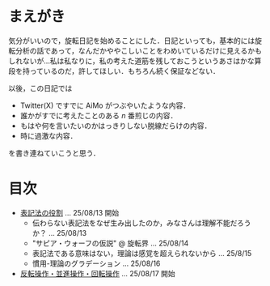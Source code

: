 # まえがき
気分がいいので，旋転日記を始めることにした．日記といっても，基本的には旋転分析の話であって，なんだかややこしいことをわめいているだけに見えるかもしれないが...私は私なりに，私の考えた道筋を残しておこうというあさはかな算段を持っているのだ，許してほしい．もちろん続く保証などない．

以後，この日記では
- Twitter(X) ですでに AiMo がつぶやいたような内容．
- 誰かがすでに考えたことのある $n$ 番煎じの内容．
- もはや何を言いたいのかはっきりしない脱線だらけの内容．
- 時に過激な内容．

を書き連ねていこうと思う．

# 目次
- [表記法の役割](./250813_role_of_notations) ... 25/08/13 開始
    - 伝わらない表記法をなぜ生み出したのか，みなさんは理解不能だろうか？ ... 25/08/13
    - "サピア・ウォーフの仮説" @ 旋転界 ... 25/08/14
    - 表記法である意味はない，理論は感覚を超えられないから ... 25/8/15
    - 慣用-理論のグラデーション ... 25/08/16
- [反転操作・並進操作・回転操作](penspinning/diary/250817_expansion_of_operations) ... 25/08/17 開始
